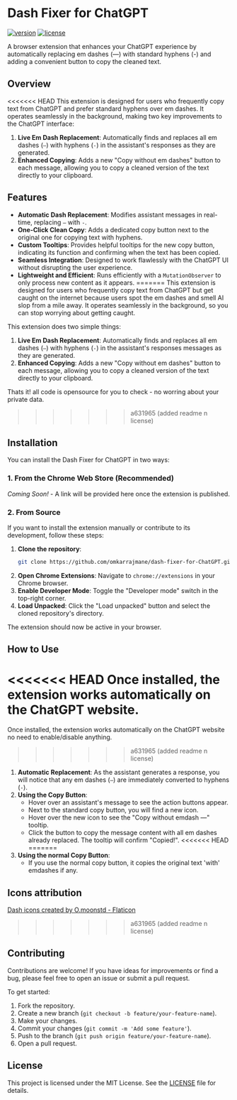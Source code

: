 # Dash Fixer for ChatGPT

[![version](https://img.shields.io/badge/version-1.0.1-blue.svg)](https://github.com/omkarrajmane/dash-fixer-for-ChatGPT)
[![license](https://img.shields.io/badge/license-MIT-green.svg)](https://opensource.org/licenses/MIT)

A browser extension that enhances your ChatGPT experience by automatically replacing em dashes (—) with standard hyphens (-) and adding a convenient button to copy the cleaned text.

## Overview

<<<<<<< HEAD
This extension is designed for users who frequently copy text from ChatGPT and prefer standard hyphens over em dashes. It operates seamlessly in the background, making two key improvements to the ChatGPT interface:

1.  **Live Em Dash Replacement**: Automatically finds and replaces all em dashes (`—`) with hyphens (`-`) in the assistant's responses as they are generated.
2.  **Enhanced Copying**: Adds a new "Copy without em dashes" button to each message, allowing you to copy a cleaned version of the text directly to your clipboard.

## Features

- **Automatic Dash Replacement**: Modifies assistant messages in real-time, replacing `—` with `-`.
- **One-Click Clean Copy**: Adds a dedicated copy button next to the original one for copying text with hyphens.
- **Custom Tooltips**: Provides helpful tooltips for the new copy button, indicating its function and confirming when the text has been copied.
- **Seamless Integration**: Designed to work flawlessly with the ChatGPT UI without disrupting the user experience.
- **Lightweight and Efficient**: Runs efficiently with a `MutationObserver` to only process new content as it appears.
=======
This extension is designed for users who frequently copy text from ChatGPT but get caught on the internet because users spot the em dashes and smell AI slop from a mile away. It operates seamlessly in the background, so you can stop worrying about getting caught.

This extension does two simple things:

1.  **Live Em Dash Replacement**: Automatically finds and replaces all em dashes (`—`) with hyphens (`-`) in the assistant's responses messages as they are generated.
2.  **Enhanced Copying**: Adds a new "Copy without em dashes" button to each message, allowing you to copy a cleaned version of the text directly to your clipboard.

Thats it! all code is opensource for you to check - no worring about your private data.
>>>>>>> a631965 (added readme n license)

## Installation

You can install the Dash Fixer for ChatGPT in two ways:

### 1. From the Chrome Web Store (Recommended)

_Coming Soon!_ - A link will be provided here once the extension is published.

### 2. From Source

If you want to install the extension manually or contribute to its development, follow these steps:

1.  **Clone the repository**:
    ```bash
    git clone https://github.com/omkarrajmane/dash-fixer-for-ChatGPT.git
    ```
2.  **Open Chrome Extensions**: Navigate to `chrome://extensions` in your Chrome browser.
3.  **Enable Developer Mode**: Toggle the "Developer mode" switch in the top-right corner.
4.  **Load Unpacked**: Click the "Load unpacked" button and select the cloned repository's directory.

The extension should now be active in your browser.

## How to Use

<<<<<<< HEAD
Once installed, the extension works automatically on the ChatGPT website.
=======
Once installed, the extension works automatically on the ChatGPT website no need to enable/disable anything.
>>>>>>> a631965 (added readme n license)

1.  **Automatic Replacement**: As the assistant generates a response, you will notice that any em dashes (`—`) are immediately converted to hyphens (`-`).
2.  **Using the Copy Button**:
    - Hover over an assistant's message to see the action buttons appear.
    - Next to the standard copy button, you will find a new icon.
    - Hover over the new icon to see the "Copy without emdash —" tooltip.
    - Click the button to copy the message content with all em dashes already replaced. The tooltip will confirm "Copied!".
<<<<<<< HEAD
=======
3.  **Using the normal Copy Button**:
    - If you use the normal copy button, it copies the original text 'with' emdashes if any.

## Icons attribution

<a href="https://www.flaticon.com/free-icons/dash" title="dash icons">Dash icons created by O.moonstd - Flaticon</a>
>>>>>>> a631965 (added readme n license)

## Contributing

Contributions are welcome! If you have ideas for improvements or find a bug, please feel free to open an issue or submit a pull request.

To get started:

1.  Fork the repository.
2.  Create a new branch (`git checkout -b feature/your-feature-name`).
3.  Make your changes.
4.  Commit your changes (`git commit -m 'Add some feature'`).
5.  Push to the branch (`git push origin feature/your-feature-name`).
6.  Open a pull request.

## License

This project is licensed under the MIT License. See the [LICENSE](LICENSE) file for details.
